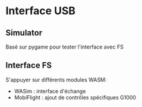# Interface USB

## Simulator

Basé sur pygame pour tester l'interface avec FS

## Interface FS

S'appuyer sur différents modules WASM:
- WASim : interface d'échange
- MobiFlight : ajout de contrôles spécifiques G1000